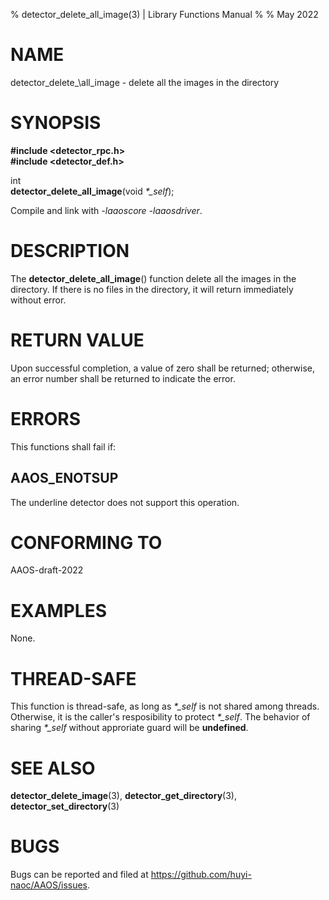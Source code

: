 % detector\_delete\_all\_image(3) | Library Functions Manual
%
% May 2022

NAME
====

detector\_delete\_\all\_image - delete all the images in the directory 

SYNOPSIS
========

**#include <detector_rpc.h>**  
**#include <detector_def.h>**

int  
**detector_delete_all_image**(void *\*\_self*);

Compile and link with *-laaoscore* *-laaosdriver*.

DESCRIPTION
===========

The **detector_delete_all_image**() function delete all the images in the directory. If there is no files in the directory, it will return immediately without error.


RETURN VALUE
============

Upon successful completion, a value of zero shall be returned; otherwise, an error number shall be returned to indicate the error.

ERRORS
======

This functions shall fail if:

AAOS\_ENOTSUP
-------------

The underline detector does not support this operation.

CONFORMING TO
=============

AAOS-draft-2022

EXAMPLES
========

None.

THREAD-SAFE
===========

This function is thread-safe, as long as *\*\_self* is not shared among threads. Otherwise, it is the caller's resposibility to protect *\*\_self*. The behavior of sharing *\*\_self* without approriate guard will be **undefined**.

SEE ALSO
========

**detector_delete_image**(3), **detector_get_directory**(3), **detector_set_directory**(3)

BUGS
====

Bugs can be reported and filed at https://github.com/huyi-naoc/AAOS/issues.

